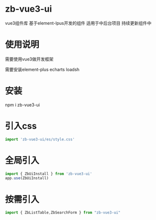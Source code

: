 # zb-vue3-ui

vue3组件库 基于element-lpus开发的组件 适用于中后台项目 持续更新组件中

# 使用说明

需要使用vue3做开发框架

需要安装element-plus echarts loadsh

# 安装

npm i zb-vue3-ui

# 引入css

```js
import 'zb-vue3-ui/es/style.css'
```

# 全局引入

```js
import { ZbUiInstall } from 'zb-vue3-ui'
app.use(ZbUiInstall) 
```

# 按需引入

```js
import { ZbListTable,ZbSearchForm } from "zb-vue3-ui"
```
